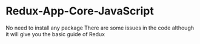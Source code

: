 # Redux-App-Core-JavaScript
No need to install any package 
There are some issues in the code although it will give you the basic guide of Redux
